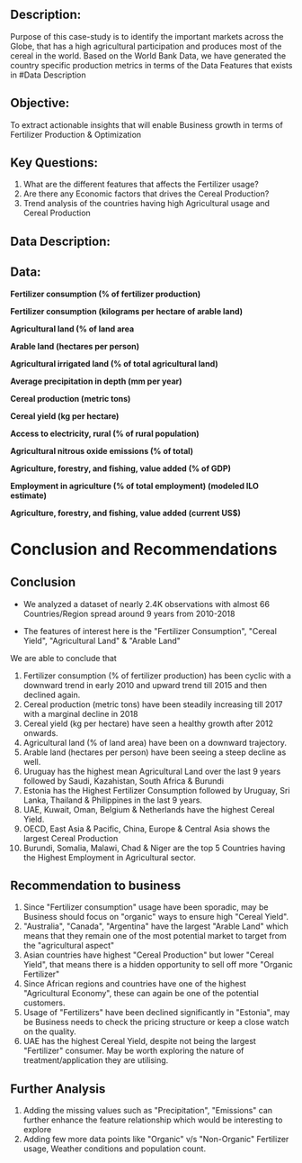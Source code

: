 ## Description: 
Purpose of this case-study is to identify the important markets across the Globe, that has a high agricultural participation and produces most of the cereal in the world. Based on the World Bank Data, we have generated the country specific production metrics in terms of the Data Features that exists in #Data Description
## Objective: 
To extract actionable insights that will enable Business growth in terms of Fertilizer Production & Optimization

## Key Questions:
1. What are the different features that affects the Fertilizer usage?
2. Are there any Economic factors that drives the Cereal Production?
3. Trend analysis of the countries having high Agricultural usage and Cereal Production

## Data Description:

## Data:

**Fertilizer consumption (% of fertilizer production)** 

**Fertilizer consumption (kilograms per hectare of arable land)**

**Agricultural land (% of land area**

**Arable land (hectares per person)**

**Agricultural irrigated land (% of total agricultural land)**

**Average precipitation in depth (mm per year)**

**Cereal production (metric tons)**

**Cereal yield (kg per hectare)**

**Access to electricity, rural (% of rural population)**

**Agricultural nitrous oxide emissions (% of total)**

**Agriculture, forestry, and fishing, value added (% of GDP)**

**Employment in agriculture (% of total employment) (modeled ILO estimate)**

**Agriculture, forestry, and fishing, value added (current US$)**

# **Conclusion and Recommendations**

## Conclusion

* We analyzed a dataset of nearly 2.4K observations with almost 66 Countries/Region spread around 9 years from 2010-2018

* The features of interest here is the "Fertilizer Consumption", "Cereal Yield", "Agricultural Land" & "Arable Land"  

We are able to conclude that 

1. Fertilizer consumption (% of fertilizer production) has been cyclic with a downward trend in early 2010 and upward trend till 2015 and then declined again.
2. Cereal production (metric tons) have been steadily increasing till 2017 with a marginal decline in 2018
3. Cereal yield (kg per hectare) have seen a healthy growth after 2012 onwards.
4. Agricultural land (% of land area) have been on a downward trajectory.
5. Arable land (hectares per person) have been seeing a steep decline as well.
6. Uruguay has the highest mean Agricultural Land over the last 9 years followed by Saudi, Kazahistan, South Africa & Burundi
7. Estonia has the Highest Fertilizer Consumption followed by Uruguay, Sri Lanka, Thailand & Philippines in the last 9 years.
8. UAE, Kuwait, Oman, Belgium & Netherlands have the highest Cereal Yield.
9. OECD, East Asia & Pacific, China, Europe & Central Asia shows the largest Cereal Production
10. Burundi, Somalia, Malawi, Chad & Niger are the top 5 Countries having the Highest Employment in Agricultural sector.


## Recommendation to business

1. Since "Fertilizer consumption" usage have been sporadic, may be Business should focus on "organic" ways to ensure high "Cereal Yield".
2. "Australia", "Canada", "Argentina" have the largest "Arable Land" which means that they remain one of the most potential market to target from the "agricultural aspect"
3. Asian countries have highest "Cereal Production" but lower "Cereal Yield", that means there is a hidden opportunity to sell off more "Organic Fertilizer"
4. Since African regions and countries have one of the highest "Agricultural Economy", these can again be one of the potential customers.
5. Usage of "Fertilizers" have been declined significantly in "Estonia", may be Business needs to check the pricing structure or keep a close watch on the quality.
6. UAE has the highest Cereal Yield, despite not being the largest "Fertilizer" consumer. May be worth exploring the nature of treatment/application they are utilising.

##  Further Analysis

1. Adding the missing values such as "Precipitation", "Emissions" can further enhance the feature relationship which would be interesting to explore
2. Adding few more data points like "Organic" v/s "Non-Organic" Fertilizer usage, Weather conditions and population count.
